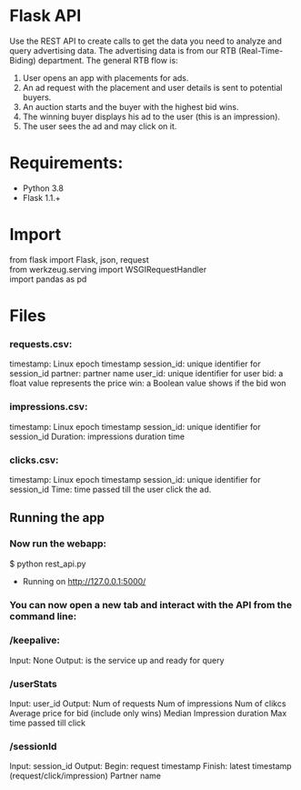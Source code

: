 # Flask API

Use the REST API to create calls to get the data you need to analyze and query advertising data. The advertising data is from our RTB (Real-Time-Biding) department.
The general RTB flow is:
1. User opens an app with placements for ads.
2. An ad request with the placement and user details is sent to potential buyers.
3. An auction starts and the buyer with the highest bid wins.
4. The winning buyer displays his ad to the user (this is an impression).
5. The user sees the ad and may click on it.

# Requirements:
-   Python 3.8
-   Flask 1.1.+

# Import
from flask import Flask, json, request  
from werkzeug.serving import WSGIRequestHandler  
import pandas as pd

# Files

### requests.csv:
timestamp: Linux epoch timestamp
session_id: unique identifier for session_id
partner: partner name
user_id: unique identifier for user
bid: a float value represents the price
win: a Boolean value shows if the bid won

### impressions.csv:
timestamp: Linux epoch timestamp
session_id: unique identifier for session_id
Duration: impressions duration time

### clicks.csv:
timestamp: Linux epoch timestamp
session_id: unique identifier for session_id
Time: time passed till the user click the ad.


## Running the app

### Now run the webapp:
$ python rest_api.py
 * Running on http://127.0.0.1:5000/

### You can now open a new tab and interact with the API from the command line:

### /keepalive:
Input: None
Output: is the service up and ready for query

### /userStats
Input: user_id
Output:
Num of requests
Num of impressions
Num of clikcs
Average price for bid (include only wins)
Median Impression duration
Max time passed till click

### /sessionId
Input: session_id
Output:
Begin: request timestamp
Finish: latest timestamp (request/click/impression)
Partner name
